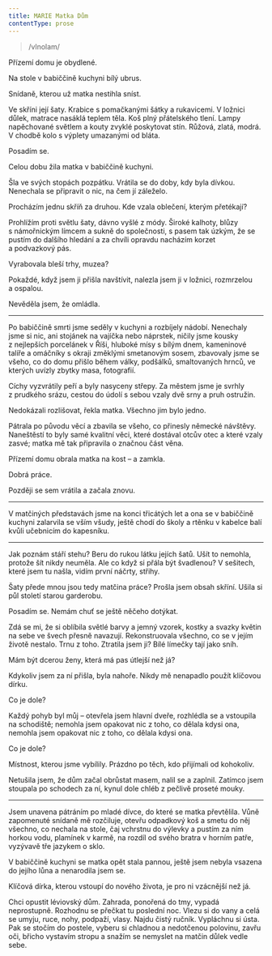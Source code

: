 ```yaml
---
title: MARIE Matka Dům
contentType: prose
---
```


<section>

> /vlnolam/

Přízemí domu je obydlené.

Na stole v babiččině kuchyni bílý ubrus.

Snídaně, kterou už matka nestihla sníst.

Ve skříni její šaty. Krabice s pomačkanými šátky a rukavicemi. V ložnici důlek, matrace nasáklá teplem těla. Koš plný přátelského tlení. Lampy napěchované světlem a kouty zvyklé poskytovat stín. Růžová, zlatá, modrá. V chodbě kolo s výplety umazanými od bláta.

</section>

<section>

Posadím se.

</section>

<section>

Celou dobu žila matka v babiččině kuchyni.

Šla ve svých stopách pozpátku. Vrátila se do doby, kdy byla dívkou. Nenechala se připravit o nic, na čem jí záleželo.

</section>

<section>

Procházím jednu skříň za druhou. Kde vzala oblečení, kterým přetékají?

Prohlížím proti světlu šaty, dávno vyšlé z módy. Široké kalhoty, blůzy s námořnickým límcem a sukně do společnosti, s pasem tak úzkým, že se pustím do dalšího hledání a za chvíli opravdu nacházím korzet a podvazkový pás.

Vyrabovala bleší trhy, muzea?

</section>

<section>

Pokaždé, když jsem ji přišla navštívit, nalezla jsem ji v ložnici, rozmrzelou a ospalou.

Nevěděla jsem, že omládla.

* * *

Po babiččině smrti jsme seděly v kuchyni a rozbíjely nádobí. Nenechaly jsme si nic, ani stojánek na vajíčka nebo náprstek, ničily jsme kousky z nejlepších porcelánek v Říši, hluboké mísy s bílým dnem, kameninové talíře a omáčníky s okraji změklými smetanovým sosem, zbavovaly jsme se všeho, co do domu přišlo během války, podšálků, smaltovaných hrnců, ve kterých uvízly zbytky masa, fotografií.

Cíchy vyzvrátily peří a byly nasyceny střepy. Za městem jsme je svrhly z prudkého srázu, cestou do údolí s sebou vzaly dvě srny a pruh ostružin.

Nedokázali rozlišovat, řekla matka. Všechno jim bylo jedno.

Pátrala po původu věcí a zbavila se všeho, co přinesly německé návštěvy. Naneštěstí to byly samé kvalitní věci, které dostával otcův otec a které vzaly zasvé; matka mě tak připravila o značnou část věna.

Přízemí domu obrala matka na kost – a zamkla.

Dobrá práce.

Později se sem vrátila a začala znovu.

* * *

V matčiných představách jsme na konci třicátých let a ona se v babiččině kuchyni zalarvila se vším všudy, ještě chodí do školy a rtěnku v kabelce balí kvůli učebnicím do kapesníku.

* * *

Jak poznám stáří stehu? Beru do rukou látku jejích šatů. Ušít to nemohla, protože šít nikdy neuměla. Ale co když si přála být švad­lenou? V sešitech, které jsem tu našla, vidím první náčrty, střihy.

Šaty přede mnou jsou tedy matčina práce? Prošla jsem obsah skříní. Ušila si půl století starou garderobu.

Posadím se. Nemám chuť se ještě něčeho dotýkat.

Zdá se mi, že si oblíbila světlé barvy a jemný vzorek, kostky a svazky květin na sebe ve švech přesně navazují. Rekonstruovala všechno, co se v jejím životě nestalo. Trnu z toho. Ztratila jsem ji? Bílé límečky tají jako sníh.

Mám být dcerou ženy, která má pas útlejší než já?

Kdykoliv jsem za ní přišla, byla nahoře. Nikdy mě nenapadlo použít klíčovou dírku.

</section>

<section>

Co je dole?

</section>

<section>

Každý pohyb byl můj – otevřela jsem hlavní dveře, rozhlédla se a vstoupila na schodiště; nemohla jsem opakovat nic z toho, co dělala kdysi ona, nemohla jsem opakovat nic z toho, co dělala kdysi ona.

</section>

<section>

Co je dole?

</section>

<section>

Místnost, kterou jsme vybílily. Prázdno po těch, kdo přijímali od kohokoliv.

Netušila jsem, že dům začal obrůstat masem, nalil se a zaplnil. Zatímco jsem stoupala po schodech za ní, kynul dole chléb z pečlivě proseté mouky.

* * *

Jsem unavena pátráním po mladé dívce, do které se matka převtělila. Vůně zapomenuté snídaně mě rozčiluje, otevřu odpadkový koš a smetu do něj všechno, co nechala na stole, čaj vchrstnu do výlevky a pustím za ním horkou vodu, plamínek v karmě, na rozdíl od svého bratra v horním patře, vyzývavě tře jazykem o sklo.

V babiččině kuchyni se matka opět stala pannou, ještě jsem nebyla vsazena do jejího lůna a nenarodila jsem se.

Klíčová dírka, kterou vstoupí do nového života, je pro ni vzácnější než já.

Chci opustit léviovský dům. Zahrada, ponořená do tmy, vypadá neprostupně. Rozhodnu se přečkat tu poslední noc. Vlezu si do vany a celá se umyju, ruce, nohy, podpaží, vlasy. Najdu čistý ručník. Vypláchnu si ústa. Pak se stočím do postele, vyberu si chladnou a nedotčenou polovinu, zavřu oči, břicho vystavím stropu a snažím se nemyslet na matčin důlek vedle sebe.

</section>
